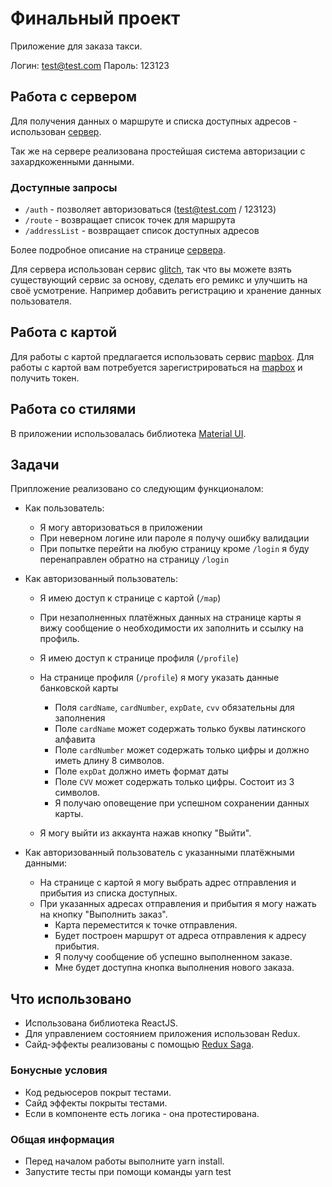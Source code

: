# Финальный проект

Приложение для заказа такси.

Логин: test@test.com
Пароль: 123123

## Работа с сервером

Для получения данных о маршруте и списка доступных адресов - использован [сервер](https://loft-taxi.glitch.me/).

Так же на сервере реализована простейшая система авторизации с захардкоженными данными.

### Доступные запросы

- `/auth` - позволяет авторизоваться (test@test.com / 123123)
- `/route` - возвращает список точек для маршрута
- `/addressList` - возвращает список доступных адресов

Более подробное описание на странице [сервера](https://loft-taxi.glitch.me/).

Для сервера использован сервис [glitch](https://glitch.com/), так что вы можете взять существующий сервис за основу, сделать его ремикс и улучшить на своё усмотрение. Например добавить регистрацию и хранение данных пользователя.

## Работа с картой

Для работы с картой предлагается использовать сервис [mapbox](https://www.mapbox.com/). 
Для работы с картой вам потребуется зарегистрироваться на [mapbox](https://www.mapbox.com) и получить токен.

## Работа со стилями

В приложении использовалась библиотека [Material UI](https://material-ui.com/).

## Задачи

Припложение реализовано со следующим функционалом:

- Как пользователь:

  - Я могу авторизоваться в приложении
  - При неверном логине или пароле я получу ошибку валидации
  - При попытке перейти на любую страницу кроме `/login` я буду перенаправлен обратно на страницу `/login`

- Как авторизованный пользователь:

  - Я имею доступ к странице с картой (`/map`)
  - При незаполненных платёжных данных на странице карты я вижу сообщение о необходимости их заполнить и ссылку на профиль.
  - Я имею доступ к странице профиля (`/profile`)
  - На странице профиля (`/profile`) я могу указать данные банковской карты

    - Поля `cardName`, `cardNumber`, `expDate`, `cvv` обязательны для заполнения
    - Поле `cardName` может содержать только буквы латинского алфавита
    - Поле `cardNumber` может содержать только цифры и должно иметь длину 8 символов.
    - Поле `expDat` должно иметь формат даты
    - Поле `CVV` может содержать только цифры. Состоит из 3 символов.
    - Я получаю оповещение при успешном сохранении данных карты.

  - Я могу выйти из аккаунта нажав кнопку "Выйти".

- Как авторизованный пользователь с указанными платёжными данными:
  - На странице с картой я могу выбрать адрес отправления и прибытия из списка доступных.
  - При указанных адресах отправления и прибытия я могу нажать на кнопку "Выполнить заказ".
    - Карта переместится к точке отправления.
    - Будет построен маршрут от адреса отправления к адресу прибытия.
    - Я получу сообщение об успешно выполненном заказе.
    - Мне будет доступна кнопка выполнения нового заказа.

## Что использовано

- Использована библиотека ReactJS.
- Для управлением состоянием приложения использован Redux.
- Сайд-эффекты реализованы с помощью [Redux Saga](https://github.com/redux-saga/redux-saga).

### Бонусные условия

- Код редьюсеров покрыт тестами.
- Сайд эффекты покрыты тестами.
- Если в компоненте есть логика - она протестирована.

### Общая информация

- Перед началом работы выполните yarn install.
- Запустите тесты при помощи команды yarn test
